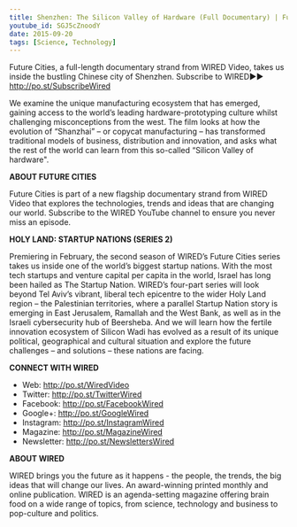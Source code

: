 ```yaml
---
title: Shenzhen: The Silicon Valley of Hardware (Full Documentary) | Future Cities | WIRED
youtube_id: SGJ5cZnoodY
date: 2015-09-20
tags: [Science, Technology]
---
```

Future Cities, a full-length documentary strand from WIRED Video, takes us inside the bustling Chinese city of Shenzhen. 
Subscribe to WIRED►► <http://po.st/SubscribeWired>

We examine the unique manufacturing ecosystem that has emerged, gaining access to the world’s leading hardware-prototyping culture whilst challenging misconceptions from the west. The film looks at how the evolution of “Shanzhai” – or copycat manufacturing – has transformed traditional models of business, distribution and innovation, and asks what the rest of the world can learn from this so-called “Silicon Valley of hardware".

**ABOUT FUTURE CITIES**

Future Cities is part of a new flagship documentary strand from WIRED Video that explores the technologies, trends and ideas that are changing our world. Subscribe to the WIRED YouTube channel to ensure you never miss an episode.

**HOLY LAND: STARTUP NATIONS (SERIES 2)**

Premiering in February, the second season of WIRED’s Future Cities series takes us inside one of the world’s biggest startup nations. With the most tech startups and venture capital per capita in the world, Israel has long been hailed as The Startup Nation. WIRED’s four-part series will look beyond Tel Aviv’s vibrant, liberal tech epicentre to the wider Holy Land region – the Palestinian territories, where a parallel Startup Nation story is emerging in East Jerusalem, Ramallah and the West Bank, as well as in the Israeli cybersecurity hub of Beersheba. And we will learn how the fertile innovation ecosystem of Silicon Wadi has evolved as a result of its unique political, geographical and cultural situation and explore the future challenges – and solutions – these nations are facing.

**CONNECT WITH WIRED**

- Web: <http://po.st/WiredVideo>
- Twitter: <http://po.st/TwitterWired>
- Facebook: <http://po.st/FacebookWired>
- Google+: <http://po.st/GoogleWired>
- Instagram: <http://po.st/InstagramWired>
- Magazine: <http://po.st/MagazineWired>
- Newsletter: <http://po.st/NewslettersWired>

**ABOUT WIRED**

WIRED brings you the future as it happens - the people, the trends, the big ideas that will change our lives. An award-winning printed monthly and online publication. WIRED is an agenda-setting magazine offering brain food on a wide range of topics, from science, technology and business to pop-culture and politics.


